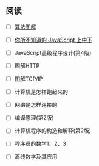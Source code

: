 ## 阅读

- [ ] [算法图解](https://github.com/egonSchiele/grokking_algorithms)
- [ ] [你所不知道的 JavaScript 上中下](https://github.com/getify/You-Dont-Know-JS)
- [ ] JavaScript高级程序设计(第4版)

- [ ] 图解HTTP
- [ ] 图解TCP/IP
- [ ] 计算机是怎样跑起来的
- [ ] 网络是怎样连接的

- [ ] 编译原理(第2版)
- [ ] 计算机程序的构造和解释(第2版)

- [ ] 程序员的数学1、2、3
- [ ] 离线数学及其应用

